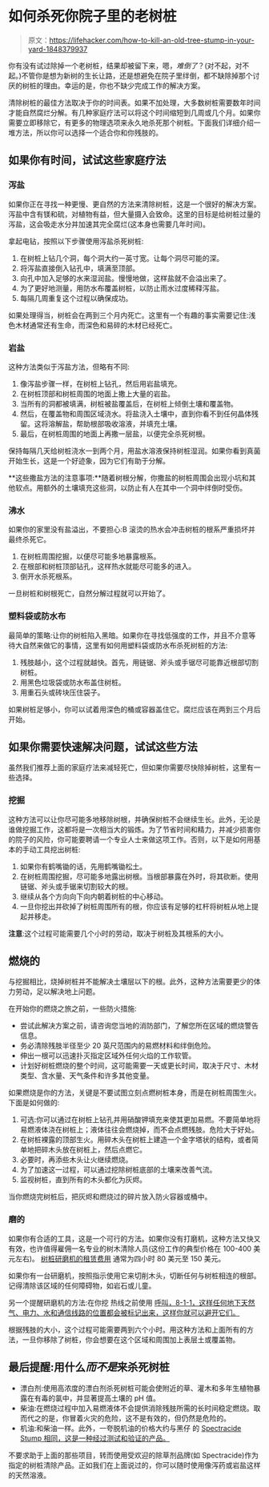 # 如何杀死你院子里的老树桩

> 原文：<https://lifehacker.com/how-to-kill-an-old-tree-stump-in-your-yard-1848379937>

你有没有试过除掉一个老树桩，结果却被留下来，嗯，*难倒了*？(对不起，对不起。)不管你是想为新树的生长让路，还是想避免在院子里绊倒，都不缺除掉那个讨厌的树桩的理由。幸运的是，你也不缺少完成工作的解决方案。



清除树桩的最佳方法取决于你的时间表。如果不加处理，大多数树桩需要数年时间才能自然腐烂分解。有几种家庭疗法可以将这个时间缩短到几周或几个月。如果你需要立即移除它，有更多的物理选项来永久地杀死那个树桩。下面我们详细介绍一堆方法，所以你可以选择一个适合你和你残肢的。

## 如果你有时间，试试这些家庭疗法

### **泻盐**

如果你正在寻找一种更慢、更自然的方法来清除树桩，这是一个很好的解决方案。泻盐中含有镁和硫，对植物有益，但大量摄入会致命。这里的目标是给树桩过量的泻盐，这会吸走水分并加速其完全腐烂(这本身也需要几年时间)。

拿起电钻，按照以下步骤使用泻盐杀死树桩:

1.  在树桩上钻几个洞，每个洞大约一英寸宽。让每个洞尽可能的深。
2.  将泻盐直接倒入钻孔中，填满至顶部。
3.  向孔中加入足够的水来湿润盐。慢慢地做，这样盐就不会溢出来了。
4.  为了更好地测量，用防水布覆盖树桩，以防止雨水过度稀释泻盐。
5.  每隔几周重复这个过程以确保成功。

如果处理得当，树桩会在两到三个月内死亡。这里有一个有趣的事实需要记住:浅色木材通常还有生命，而深色和易碎的木材已经死亡。

### 岩盐

这种方法类似于泻盐方法，但略有不同:

1.  像泻盐步骤一样，在树桩上钻孔，然后用岩盐填充。
2.  在树桩顶部和树桩周围的地面上撒上大量的岩盐。
3.  当所有的洞都被填满，树桩被盐覆盖后，在树桩上倾倒土壤和覆盖物。
4.  然后，在覆盖物和周围区域浇水。将盐浇入土壤中，直到你看不到任何晶体残留。这将溶解盐，帮助根部吸收溶液，并填充土壤。
5.  最后，在树桩周围的地面上再撒一层盐，以便完全杀死树根。

保持每隔几天给树桩浇水一到两个月，用盐水溶液保持树桩湿润。如果你看到真菌开始生长，这是一个好迹象，因为它们有助于分解。

**这些撒盐方法的注意事项:**随着树根分解，你撒盐的树桩周围会出现小坑和其他软点。用额外的土壤填充这些洞，以防止有人在其中一个洞中绊倒时受伤。

### 沸水

如果你的家里没有盐溢出，不要担心:B 滚烫的热水会冲击树桩的根系严重损坏并最终杀死它。

1.  在树桩周围挖掘，以便尽可能多地暴露根系。
2.  在根部和树桩顶部钻孔，这样热水就能尽可能多的进入。
3.  倒开水杀死根系。

一旦树桩和树根死亡，自然分解过程就可以开始了。

### 塑料袋或防水布

最简单的策略:让你的树桩陷入黑暗。如果你在寻找低强度的工作，并且不介意等待大自然来做它的事情，这里有如何用塑料袋或防水布杀死树桩的方法:

1.  残肢越小，这个过程就越快。首先，用链锯、斧头或手锯尽可能靠近根部切割树桩。
2.  用黑色垃圾袋或防水布盖住树桩。
3.  用重石头或砖块压住袋子。

如果树桩足够小，你可以试着用深色的桶或容器盖住它。腐烂应该在两到三个月后开始。

## **如果你需要快速解决问题，试试这些方法**

虽然我们推荐上面的家庭疗法来减轻死亡，但如果你需要尽快除掉树桩，这里有一些选择。

### 挖掘

这种方法可以让你尽可能多地移除树根，并确保树桩不会继续生长。此外，无论是谁做挖掘工作，这都将是一次相当大的锻炼。为了节省时间和精力，并减少损害你的院子的风险，你可能要聘请一个专业人士来做这项工作。否则，以下是如何用基本的手动工具挖出树桩:

1.  如果你有鹤嘴锄的话，先用鹤嘴锄松土。
2.  在树桩周围挖掘，尽可能多地露出树根。当根部暴露在外时，将其砍断。使用链锯、斧头或手锯来切割较大的根。
3.  继续从各个方向向下向内朝着树桩的中心移动。
4.  一旦你挖出并砍掉了树桩周围所有的根，你应该有足够的杠杆将树桩从地上提起并移走。

**注意**:这个过程可能需要几个小时的劳动，取决于树桩及其根系的大小。

## 燃烧的

与挖掘相比，烧掉树桩并不能解决土壤层以下的根。此外，这种方法需要更少的体力劳动，足以解决地上问题。

在开始你的燃烧之旅之前，一些防火措施:

*   尝试此解决方案之前，请咨询您当地的消防部门，了解您所在区域的燃烧警告信息。
*   务必清除残肢半径至少 20 英尺范围内的易燃材料和绊倒危险。
*   伸出一根可以迅速扑灭指定区域外任何火焰的工作软管。
*   计划好树桩燃烧的整个时间，这可能需要一天或更长时间，取决于尺寸、木材类型、含水量、天气条件和许多其他变量。

如果燃烧是你的方法，关键是不要试图立刻点燃树桩本身，而是在树桩周围生火。下面是如何做的:

1.  可选:你可以通过在树桩上钻孔并用硝酸钾填充来使其更加易燃。不要简单地将易燃液体浇在树桩上；液体往往会燃烧掉，而不会点燃残肢。危险大于好处。
2.  在树桩裸露的顶部生火。用碎木头在树桩上建造一个金字塔状的结构，或者简单地把碎木头放在树桩上，然后点燃它。
3.  必要时，再添些木头让火继续燃烧。
4.  为了加速这一过程，可以通过挖除树桩底部的土壤来改善气流。
5.  监视树桩，直到所有的木头都化为灰烬。

当你燃烧完树桩后，把灰烬和燃烧过的碎片放入防火容器或桶中。

### 磨的

如果你有合适的工具，这是一个可行的方法。如果你没有打磨机，这种方法又快又有效，也许值得雇佣一名专业的树木清除人员(这份工作的典型价格在 100-400 美元左右)。 [树桩研磨机的租赁费用](https://www.homedepot.com/p/rental/Toro-Compact-Stump-Grinder-22600/309390837) 通常为四小时 80 美元至 150 美元。

如果你有一台研磨机，按照指示使用它来切削木头，切断任何与树桩相连的根部。记得清除该区域的任何障碍物，如岩石或儿童。

另一个提醒研磨机的方法:在你挖 热线之前使用 [呼叫，8-1-1，这样任何地下天然气、电力、水和通信线路的位置都会被标记出来，这样你就可以避开它们。](https://call811.com/) 

根据残肢的大小，这个过程可能需要两到六个小时。用这种方法和上面所有的方法，一旦你移除了树桩，你会想要在这个区域和周围加上表层土或覆盖物。

## 最后提醒:用什么*而不是*来杀死树桩

*   漂白剂:使用高浓度的漂白剂杀死树桩可能会使附近的草、灌木和多年生植物暴露在有毒的氯中，并显著提高土壤的 pH 值。
*   柴油:在燃烧过程中加入易燃液体不会提供消除残肢所需的长时间稳定燃烧。取而代之的是，你冒着火灾的危险，这不是有效的，但仍然是危险的。
*   机油:和柴油一样。此外，一夸脱机油的价格大约与黑仔 的 [Spectracide Stump 相同，这是一种经过测试和验证的产品。](https://www.spectracide.com/products/disease-and-fungus-control/plant-disease-fungus-control/spectracide-stump-remover.aspx)

不要求助于上面的那些项目，转而使用受欢迎的除草剂品牌(如 Spectracide)作为指定的树桩清除产品。正如我们在上面说过的，你可以随时使用像泻药或岩盐这样的天然溶液。